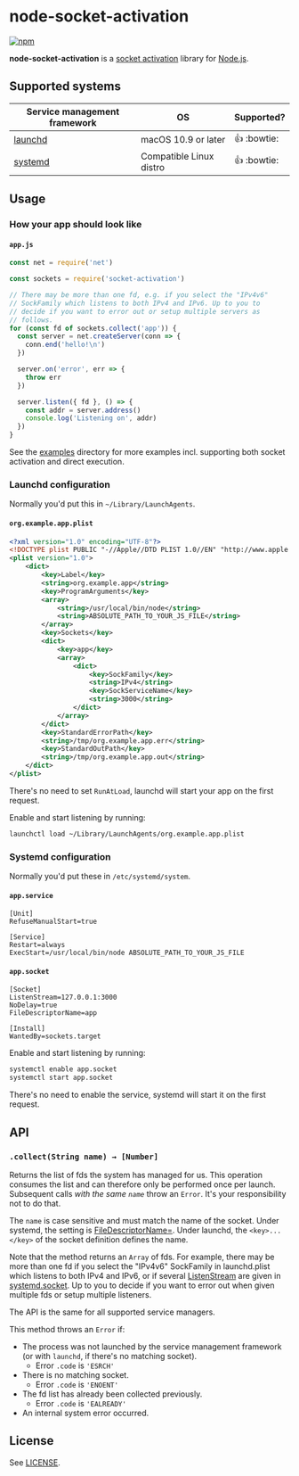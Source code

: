 # node-socket-activation

[![npm](https://img.shields.io/npm/v/socket-activation.svg)](https://www.npmjs.com/package/socket-activation)

**node-socket-activation** is a [socket activation](http://0pointer.de/blog/projects/socket-activation.html) library for [Node.js](https://nodejs.org/).

## Supported systems

| Service management framework    | OS                      | Supported?          |
|---------------------------------|-------------------------|---------------------|
| [launchd][launchd-sockets]      | macOS 10.9 or later     | :thumbsup: :bowtie: |
| [systemd][systemd-socket]       | Compatible Linux distro | :thumbsup: :bowtie: |

[launchd-sockets]: https://developer.apple.com/library/content/documentation/MacOSX/Conceptual/BPSystemStartup/Chapters/CreatingLaunchdJobs.html#//apple_ref/doc/uid/10000172i-SW7-SW4
[systemd-socket]: https://www.freedesktop.org/software/systemd/man/systemd.socket.html

## Usage

### How your app should look like

#### `app.js`

```javascript
const net = require('net')

const sockets = require('socket-activation')

// There may be more than one fd, e.g. if you select the "IPv4v6"
// SockFamily which listens to both IPv4 and IPv6. Up to you to
// decide if you want to error out or setup multiple servers as
// follows.
for (const fd of sockets.collect('app')) {
  const server = net.createServer(conn => {
    conn.end('hello!\n')
  })

  server.on('error', err => {
    throw err
  })

  server.listen({ fd }, () => {
    const addr = server.address()
    console.log('Listening on', addr)
  })
}
```

See the [examples](examples/) directory for more examples incl. supporting both socket activation and direct execution.

### Launchd configuration

Normally you'd put this in `~/Library/LaunchAgents`.

#### `org.example.app.plist`

```xml
<?xml version="1.0" encoding="UTF-8"?>
<!DOCTYPE plist PUBLIC "-//Apple//DTD PLIST 1.0//EN" "http://www.apple.com/DTDs/PropertyList-1.0.dtd">
<plist version="1.0">
    <dict>
        <key>Label</key>
        <string>org.example.app</string>
        <key>ProgramArguments</key>
        <array>
            <string>/usr/local/bin/node</string>
            <string>ABSOLUTE_PATH_TO_YOUR_JS_FILE</string>
        </array>
        <key>Sockets</key>
        <dict>
            <key>app</key>
            <array>
                <dict>
                    <key>SockFamily</key>
                    <string>IPv4</string>
                    <key>SockServiceName</key>
                    <string>3000</string>
                </dict>
            </array>
        </dict>
        <key>StandardErrorPath</key>
        <string>/tmp/org.example.app.err</string>
        <key>StandardOutPath</key>
        <string>/tmp/org.example.app.out</string>
    </dict>
</plist>
```

There's no need to set `RunAtLoad`, launchd will start your app on the first request.

Enable and start listening by running:

```sh
launchctl load ~/Library/LaunchAgents/org.example.app.plist
```

### Systemd configuration

Normally you'd put these in `/etc/systemd/system`.

#### `app.service`

```systemd
[Unit]
RefuseManualStart=true

[Service]
Restart=always
ExecStart=/usr/local/bin/node ABSOLUTE_PATH_TO_YOUR_JS_FILE
```

#### `app.socket`

```systemd
[Socket]
ListenStream=127.0.0.1:3000
NoDelay=true
FileDescriptorName=app

[Install]
WantedBy=sockets.target
```

Enable and start listening by running:

```sh
systemctl enable app.socket
systemctl start app.socket
```

There's no need to enable the service, systemd will start it on the first request.

## API

### `.collect(String name) → [Number]`

Returns the list of fds the system has managed for us. This operation consumes the list and can therefore only be performed once per launch. Subsequent calls *with the same `name`* throw an `Error`. It's your responsibility not to do that.

The `name` is case sensitive and must match the name of the socket. Under systemd, the setting is [FileDescriptorName=](https://www.freedesktop.org/software/systemd/man/systemd.socket.html#FileDescriptorName=). Under launchd, the `<key>...</key>` of the socket definition defines the name.

Note that the method returns an `Array` of fds. For example, there may be more than one fd if you select the "IPv4v6" SockFamily in launchd.plist which listens to both IPv4 and IPv6, or if several [ListenStream](https://www.freedesktop.org/software/systemd/man/systemd.socket.html#ListenStream=) are given in [systemd.socket](https://www.freedesktop.org/software/systemd/man/systemd.socket.html). Up to you to decide if you want to error out when given multiple fds or setup multiple listeners.

The API is the same for all supported service managers.

This method throws an `Error` if:

* The process was not launched by the service management framework (or with `launchd`, if there's no matching socket).
    - Error `.code` is `'ESRCH'`
* There is no matching socket.
    - Error `.code` is `'ENOENT'`
* The fd list has already been collected previously.
    - Error `.code` is `'EALREADY'`
* An internal system error occurred.

## License

See [LICENSE](LICENSE).
